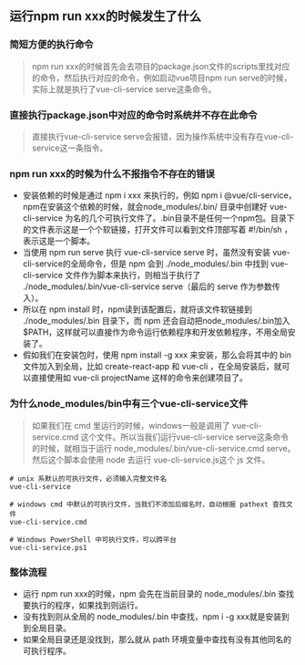 ## 运行npm run xxx的时候发生了什么
### 简短方便的执行命令
> npm run xxx的时候首先会去项目的package.json文件的scripts里找对应的命令，然后执行对应的命令，例如启动vue项目npm run serve的时候，实际上就是执行了vue-cli-service serve这条命令。

### 直接执行package.json中对应的命令时系统并不存在此命令
> 直接执行vue-cli-service serve会报错，因为操作系统中没有存在vue-cli-service这一条指令。

### npm run xxx的时候为什么不报指令不存在的错误
- 安装依赖的时候是通过 npm i xxx 来执行的，例如 npm i @vue/cli-service，npm在安装这个依赖的时候，就会node_modules/.bin/ 目录中创建好 vue-cli-service 为名的几个可执行文件了。.bin目录不是任何一个npm包。目录下的文件表示这是一个个软链接，打开文件可以看到文件顶部写着 #!/bin/sh ，表示这是一个脚本。
- 当使用 npm run serve 执行 vue-cli-service  serve 时，虽然没有安装 vue-cli-service的全局命令，但是 npm 会到 ./node_modules/.bin 中找到 vue-cli-service 文件作为脚本来执行，则相当于执行了 ./node_modules/.bin/vue-cli-service serve（最后的 serve 作为参数传入）。
- 所以在 npm install 时，npm读到该配置后，就将该文件软链接到 ./node_modules/.bin 目录下，而 npm 还会自动把node_modules/.bin加入$PATH，这样就可以直接作为命令运行依赖程序和开发依赖程序，不用全局安装了。
- 假如我们在安装包时，使用 npm install -g xxx 来安装，那么会将其中的 bin 文件加入到全局，比如 create-react-app 和 vue-cli ，在全局安装后，就可以直接使用如 vue-cli projectName 这样的命令来创建项目了。
### 为什么node_modules/bin中有三个vue-cli-service文件
> 如果我们在 cmd 里运行的时候，windows一般是调用了 vue-cli-service.cmd 这个文件。所以当我们运行vue-cli-service serve这条命令的时候，就相当于运行 node_modules/.bin/vue-cli-service.cmd serve。然后这个脚本会使用 node 去运行 vue-cli-service.js这个 js 文件。

```
# unix 系默认的可执行文件，必须输入完整文件名
vue-cli-service

# windows cmd 中默认的可执行文件，当我们不添加后缀名时，自动根据 pathext 查找文件
vue-cli-service.cmd

# Windows PowerShell 中可执行文件，可以跨平台
vue-cli-service.ps1
```
### 整体流程
- 运行 npm run xxx的时候，npm 会先在当前目录的 node_modules/.bin 查找要执行的程序，如果找到则运行。
- 没有找到则从全局的 node_modules/.bin 中查找，npm i -g xxx就是安装到到全局目录。
- 如果全局目录还是没找到，那么就从 path 环境变量中查找有没有其他同名的可执行程序。
